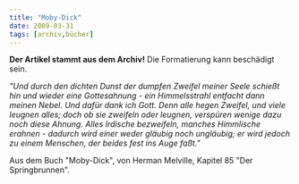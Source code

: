 ```yaml
---
title: "Moby-Dick"
date: 2009-03-31
tags: [archiv,bücher]
---
```

**Der Artikel stammt aus dem Archiv!** Die Formatierung kann beschädigt sein.

<i>"Und durch den dichten Dunst der dumpfen Zweifel meiner Seele schießt hin und wieder eine Gottesahnung - ein Himmelsstrahl entfacht dann meinen Nebel. Und dafür dank ich Gott. Denn alle hegen Zweifel, und viele leugnen alles; doch ob sie zweifeln oder leugnen, verspüren wenige dazu noch diese Ahnung. Alles Irdische bezweifeln, manches Himmlische erahnen - dadurch wird einer weder gläubig noch ungläubig; er wird jedoch zu einem Menschen, der beides fest ins Auge faßt."</i>

Aus dem Buch "Moby-Dick", von Herman Melville, Kapitel 85 "Der Springbrunnen".
<!--break-->

